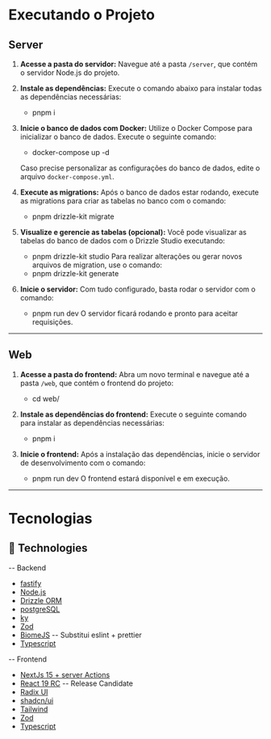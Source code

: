 # Executando o Projeto

## Server

1. **Acesse a pasta do servidor:**
   Navegue até a pasta `/server`, que contém o servidor Node.js do projeto.

2. **Instale as dependências:**
   Execute o comando abaixo para instalar todas as dependências necessárias:
   - pnpm i

3. **Inicie o banco de dados com Docker:**
   Utilize o Docker Compose para inicializar o banco de dados. Execute o seguinte comando:
   - docker-compose up -d

   Caso precise personalizar as configurações do banco de dados, edite o arquivo `docker-compose.yml`.

4. **Execute as migrations:**
   Após o banco de dados estar rodando, execute as migrations para criar as tabelas no banco com o comando:
   - pnpm drizzle-kit migrate

5. **Visualize e gerencie as tabelas (opcional):**
   Você pode visualizar as tabelas do banco de dados com o Drizzle Studio executando:
   - pnpm drizzle-kit studio
   Para realizar alterações ou gerar novos arquivos de migration, use o comando:
   - pnpm drizzle-kit generate

6. **Inicie o servidor:**
   Com tudo configurado, basta rodar o servidor com o comando:
   - pnpm run dev
   O servidor ficará rodando e pronto para aceitar requisições.

---

## Web

1. **Acesse a pasta do frontend:**
   Abra um novo terminal e navegue até a pasta `/web`, que contém o frontend do projeto:
   - cd web/

2. **Instale as dependências do frontend:**
   Execute o seguinte comando para instalar as dependências necessárias:
   - pnpm i

3. **Inicie o frontend:**
   Após a instalação das dependências, inicie o servidor de desenvolvimento com o comando:
   - pnpm run dev
   O frontend estará disponível e em execução.

--- 

#  Tecnologias


## 🚀 Technologies

-- Backend
     
- [fastify](https://fastify.dev/)
- [Node.js](https://nodejs.org/pt)
- [Drizzle ORM](https://orm.drizzle.team/) 
- [postgreSQL](https://www.postgresql.org/)    
- [ky](https://github.com/sindresorhus/ky) 
- [Zod](https://github.com/colinhacks/zod)
- [BiomeJS](https://biomejs.dev/pt-br/) -- Substitui eslint + prettier
- [Typescript](https://www.typescriptlang.org/)
 

 -- Frontend
 
- [NextJs 15 + server Actions](https://nextjs.org/)
- [React 19 RC](https://react.dev/)  -- Release Candidate
- [Radix UI](https://www.radix-ui.com/)  
- [shadcn/ui](https://ui.shadcn.com/)
- [Tailwind](https://tailwindcss.com/) 
- [Zod](https://github.com/colinhacks/zod)
- [Typescript](https://www.typescriptlang.org/)
